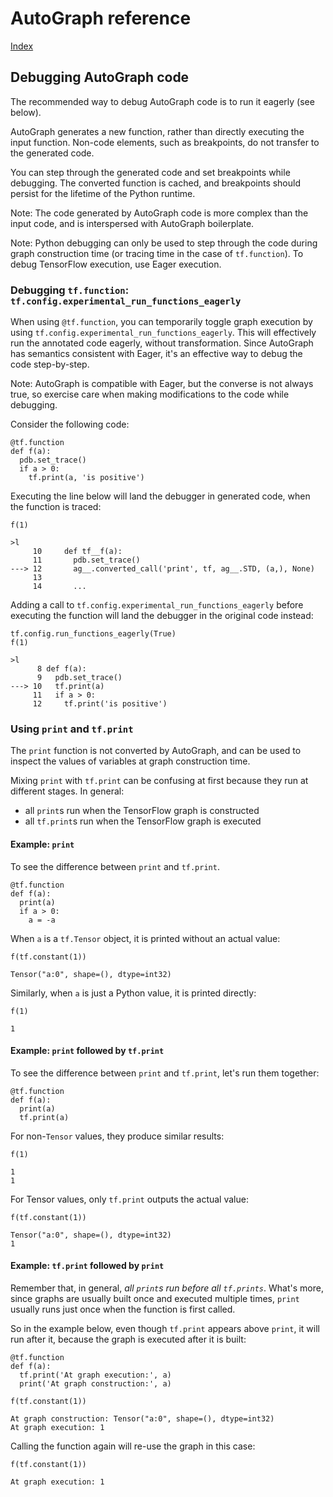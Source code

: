 # AutoGraph reference

[Index](index.md)

## Debugging AutoGraph code

The recommended way to debug AutoGraph code is to run it eagerly (see below).

AutoGraph generates a new function, rather than directly executing the input
function. Non-code elements, such as breakpoints, do not transfer to the
generated code.

You can step through the generated code and set breakpoints while debugging.
The converted function is cached, and breakpoints should persist for the
lifetime of the Python runtime.

Note: The code generated by AutoGraph code is more complex than the input code,
and is interspersed with AutoGraph boilerplate.

Note: Python debugging can only be used to step through the code during graph
construction time (or tracing time in the case of `tf.function`). To debug
TensorFlow execution, use Eager execution.

### Debugging `tf.function`: `tf.config.experimental_run_functions_eagerly`

When using `@tf.function`, you can temporarily toggle graph execution by using
`tf.config.experimental_run_functions_eagerly`. This will effectively run the
annotated code eagerly, without transformation. Since AutoGraph has semantics
consistent with Eager, it's an effective way to debug the code step-by-step.

Note: AutoGraph is compatible with Eager, but the converse is not always
true, so exercise care when making modifications to the code while debugging.

Consider the following code:

```
@tf.function
def f(a):
  pdb.set_trace()
  if a > 0:
    tf.print(a, 'is positive')
```

Executing the line below will land the debugger in generated code, when the
function is traced:

```
f(1)
```

```
>l
     10     def tf__f(a):
     11       pdb.set_trace()
---> 12       ag__.converted_call('print', tf, ag__.STD, (a,), None)
     13
     14       ...
```

Adding a call to `tf.config.experimental_run_functions_eagerly` before executing
the function will land the debugger in the original code instead:

```
tf.config.run_functions_eagerly(True)
f(1)
```

```
>l
      8 def f(a):
      9   pdb.set_trace()
---> 10   tf.print(a)
     11   if a > 0:
     12     tf.print('is positive')
```

### Using `print` and `tf.print`

The `print` function is not converted by AutoGraph, and can be used to inspect
the values of variables at graph construction time.

Mixing `print` with `tf.print` can be confusing at first because they run at
different stages. In general:

 * all `print`s run when the TensorFlow graph is constructed
 * all `tf.print`s run when the TensorFlow graph is executed

#### Example: `print`

To see the difference between `print` and `tf.print`.

```
@tf.function
def f(a):
  print(a)
  if a > 0:
    a = -a
```

When `a` is a `tf.Tensor` object, it is printed without an actual value:

```
f(tf.constant(1))
```
```
Tensor("a:0", shape=(), dtype=int32)
```

Similarly, when `a` is just a Python value, it is printed directly:

```
f(1)
```
```
1
```

#### Example: `print` followed by `tf.print`

To see the difference between `print` and `tf.print`, let's run them together:

```
@tf.function
def f(a):
  print(a)
  tf.print(a)
```

For non-`Tensor` values, they produce similar results:

```
f(1)
```
```
1
1
```

For Tensor values, only `tf.print` outputs the actual value:

```
f(tf.constant(1))
```
```
Tensor("a:0", shape=(), dtype=int32)
1
```

#### Example: `tf.print` followed by `print`

Remember that, in general, *all `print`s run before all `tf.prints`*.
What's more, since graphs are usually built once and executed multiple times,
`print` usually runs just once when the function is first called.

So in the example below, even though `tf.print` appears above `print`, it will
run after it, because the graph is executed after it is built:

```
@tf.function
def f(a):
  tf.print('At graph execution:', a)
  print('At graph construction:', a)
```

```
f(tf.constant(1))
```
```
At graph construction: Tensor("a:0", shape=(), dtype=int32)
At graph execution: 1
```

Calling the function again will re-use the graph in this case:

```
f(tf.constant(1))
```
```
At graph execution: 1
```
